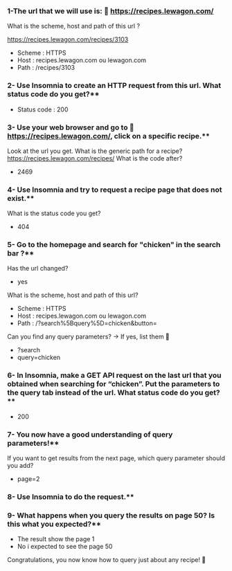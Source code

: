 ### 1-The url that we will use is: 🔗 https://recipes.lewagon.com/
What is the scheme, host and path of this url ?

https://recipes.lewagon.com/recipes/3103

+ Scheme : HTTPS 
+ Host : recipes.lewagon.com ou lewagon.com 
+ Path : /recipes/3103 


### 2- Use Insomnia to create an HTTP request from this url. What status code do you get?**
+ Status code : 200 


### 3- Use your web browser and go to 🔗 https://recipes.lewagon.com/, click on a specific recipe.**

Look at the url you get. 
What is the generic path for a recipe? https://recipes.lewagon.com/recipes/ 
What is the code after? 
+ 2469 


### 4- Use Insomnia and try to request a recipe page that does not exist.**
What is the status code you get? 
+ 404 


### 5- Go to the homepage and search for "chicken" in the search bar ?**
Has the url changed? 
+ yes 

What is the scheme, host and path of this url? 
+ Scheme : HTTPS 
+ Host : recipes.lewagon.com ou lewagon.com 
+ Path : /?search%5Bquery%5D=chicken&button= 

Can you find any query parameters? → If yes, list them 📝
+ ?search 
+ query=chicken 



### 6- In Insomnia, make a GET API request on the last url that you obtained when searching for “chicken”. Put the parameters to the query tab instead of the url. What status code do you get?**
+ 200 

### 7- You now have a good understanding of query parameters!**
If you want to get results from the next page, which query parameter should you add? 
+ page=2 

### 8- Use Insomnia to do the request.**


### 9- What happens when you query the results on page 50? Is this what you expected?**
+ The result show the page 1 
+ No i expected to see the page 50 


Congratulations, you now know how to query just about any recipe! 🚀
 
